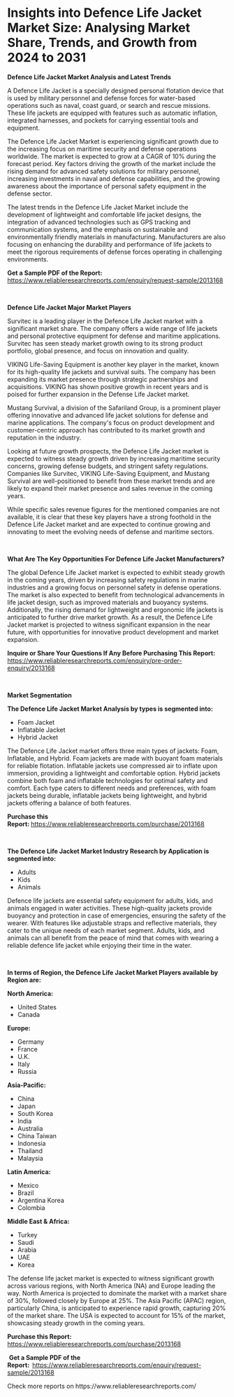 <p><h1>Insights into Defence Life Jacket Market Size: Analysing Market Share, Trends, and Growth from 2024 to 2031</h1></p><p><strong>Defence Life Jacket Market Analysis and Latest Trends</strong></p>
<p><p>A Defence Life Jacket is a specially designed personal flotation device that is used by military personnel and defense forces for water-based operations such as naval, coast guard, or search and rescue missions. These life jackets are equipped with features such as automatic inflation, integrated harnesses, and pockets for carrying essential tools and equipment.</p><p>The Defence Life Jacket Market is experiencing significant growth due to the increasing focus on maritime security and defense operations worldwide. The market is expected to grow at a CAGR of 10% during the forecast period. Key factors driving the growth of the market include the rising demand for advanced safety solutions for military personnel, increasing investments in naval and defense capabilities, and the growing awareness about the importance of personal safety equipment in the defense sector.</p><p>The latest trends in the Defence Life Jacket Market include the development of lightweight and comfortable life jacket designs, the integration of advanced technologies such as GPS tracking and communication systems, and the emphasis on sustainable and environmentally friendly materials in manufacturing. Manufacturers are also focusing on enhancing the durability and performance of life jackets to meet the rigorous requirements of defense forces operating in challenging environments.</p></p>
<p><strong>Get a Sample PDF of the Report:&nbsp;</strong> <a href="https://www.reliableresearchreports.com/enquiry/request-sample/2013168">https://www.reliableresearchreports.com/enquiry/request-sample/2013168</a></p>
<p>&nbsp;</p>
<p><strong>Defence Life Jacket Major Market Players</strong></p>
<p><p>Survitec is a leading player in the Defence Life Jacket market with a significant market share. The company offers a wide range of life jackets and personal protective equipment for defense and maritime applications. Survitec has seen steady market growth owing to its strong product portfolio, global presence, and focus on innovation and quality.</p><p>VIKING Life-Saving Equipment is another key player in the market, known for its high-quality life jackets and survival suits. The company has been expanding its market presence through strategic partnerships and acquisitions. VIKING has shown positive growth in recent years and is poised for further expansion in the Defense Life Jacket market.</p><p>Mustang Survival, a division of the Safariland Group, is a prominent player offering innovative and advanced life jacket solutions for defense and marine applications. The company's focus on product development and customer-centric approach has contributed to its market growth and reputation in the industry.</p><p>Looking at future growth prospects, the Defence Life Jacket market is expected to witness steady growth driven by increasing maritime security concerns, growing defense budgets, and stringent safety regulations. Companies like Survitec, VIKING Life-Saving Equipment, and Mustang Survival are well-positioned to benefit from these market trends and are likely to expand their market presence and sales revenue in the coming years.</p><p>While specific sales revenue figures for the mentioned companies are not available, it is clear that these key players have a strong foothold in the Defence Life Jacket market and are expected to continue growing and innovating to meet the evolving needs of defense and maritime sectors.</p></p>
<p>&nbsp;</p>
<p><strong>What Are The Key Opportunities For Defence Life Jacket Manufacturers?</strong></p>
<p><p>The global Defence Life Jacket market is expected to exhibit steady growth in the coming years, driven by increasing safety regulations in marine industries and a growing focus on personnel safety in defense operations. The market is also expected to benefit from technological advancements in life jacket design, such as improved materials and buoyancy systems. Additionally, the rising demand for lightweight and ergonomic life jackets is anticipated to further drive market growth. As a result, the Defence Life Jacket market is projected to witness significant expansion in the near future, with opportunities for innovative product development and market expansion.</p></p>
<p><strong>Inquire or Share Your Questions If Any Before Purchasing This Report:</strong> <a href="https://www.reliableresearchreports.com/enquiry/pre-order-enquiry/2013168">https://www.reliableresearchreports.com/enquiry/pre-order-enquiry/2013168</a></p>
<p>&nbsp;</p>
<p><strong>Market Segmentation</strong></p>
<p><strong>The Defence Life Jacket Market Analysis by types is segmented into:</strong></p>
<p><ul><li>Foam Jacket</li><li>Inflatable Jacket</li><li>Hybrid Jacket</li></ul></p>
<p><p>The Defence Life Jacket market offers three main types of jackets: Foam, Inflatable, and Hybrid. Foam jackets are made with buoyant foam materials for reliable flotation. Inflatable jackets use compressed air to inflate upon immersion, providing a lightweight and comfortable option. Hybrid jackets combine both foam and inflatable technologies for optimal safety and comfort. Each type caters to different needs and preferences, with foam jackets being durable, inflatable jackets being lightweight, and hybrid jackets offering a balance of both features.</p></p>
<p><strong>Purchase this Report:&nbsp;</strong><a href="https://www.reliableresearchreports.com/purchase/2013168">https://www.reliableresearchreports.com/purchase/2013168</a></p>
<p>&nbsp;</p>
<p><strong>The Defence Life Jacket Market Industry Research by Application is segmented into:</strong></p>
<p><ul><li>Adults</li><li>Kids</li><li>Animals</li></ul></p>
<p><p>Defence life jackets are essential safety equipment for adults, kids, and animals engaged in water activities. These high-quality jackets provide buoyancy and protection in case of emergencies, ensuring the safety of the wearer. With features like adjustable straps and reflective materials, they cater to the unique needs of each market segment. Adults, kids, and animals can all benefit from the peace of mind that comes with wearing a reliable defence life jacket while enjoying their time in the water.</p></p>
<p>&nbsp;</p>
<p><strong>In terms of Region, the Defence Life Jacket Market Players available by Region are:</strong></p>
<p>
    <p> <strong> North America: </strong>
        <ul>
            <li>United States</li>
            <li>Canada</li>
        </ul>
        </p> 
    <p> <strong> Europe: </strong>
        <ul>
            <li>Germany</li>
            <li>France</li>
            <li>U.K.</li>
            <li>Italy</li>
            <li>Russia</li>
        </ul>
        </p> 
    <p> <strong> Asia-Pacific: </strong>
        <ul>
            <li>China</li>
            <li>Japan</li>
            <li>South Korea</li>
            <li>India</li>
            <li>Australia</li>
            <li>China Taiwan</li>
            <li>Indonesia</li>
            <li>Thailand</li>
            <li>Malaysia</li>
        </ul>
        </p> 
    <p> <strong> Latin America: </strong>
        <ul>
            <li>Mexico</li>
            <li>Brazil</li>
            <li>Argentina Korea</li>
            <li>Colombia</li>
        </ul>
        </p> 
    <p> <strong> Middle East & Africa: </strong>
        <ul>
            <li>Turkey</li>
            <li>Saudi</li>
            <li>Arabia</li>
            <li>UAE</li>
            <li>Korea</li>
        </ul>
    </p>
    </p>
<p><p>The defense life jacket market is expected to witness significant growth across various regions, with North America (NA) and Europe leading the way. North America is projected to dominate the market with a market share of 30%, followed closely by Europe at 25%. The Asia Pacific (APAC) region, particularly China, is anticipated to experience rapid growth, capturing 20% of the market share. The USA is expected to account for 15% of the market, showcasing steady growth in the coming years.</p></p>
<p><strong>Purchase this Report: </strong><a href="https://www.reliableresearchreports.com/purchase/2013168">https://www.reliableresearchreports.com/purchase/2013168</a></p>
<p>&nbsp;<strong>Get a Sample PDF of the Report:&nbsp;&nbsp;</strong><a href="https://www.reliableresearchreports.com/enquiry/request-sample/2013168">https://www.reliableresearchreports.com/enquiry/request-sample/2013168</a></p>
<p><strong></strong></p>
<p>Check more reports on https://www.reliableresearchreports.com/</p>